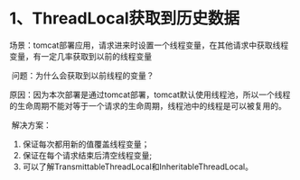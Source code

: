 # 1、ThreadLocal获取到历史数据

​	场景：tomcat部署应用，请求进来时设置一个线程变量，在其他请求中获取线程变量，有一定几率获取到以前的线程变量

​	问题：为什么会获取到以前线程的变量？

​	原因：因为本次部署是通过tomcat部署，tomcat默认使用线程池，所以一个线程的生命周期不能对等于一个请求的生命周期，线程池中的线程是可以被复用的。

​	解决方案：

1. 保证每次都用新的值覆盖线程变量；
2. 保证在每个请求结束后清空线程变量;
3. 可以了解TransmittableThreadLocal和InheritableThreadLocal。